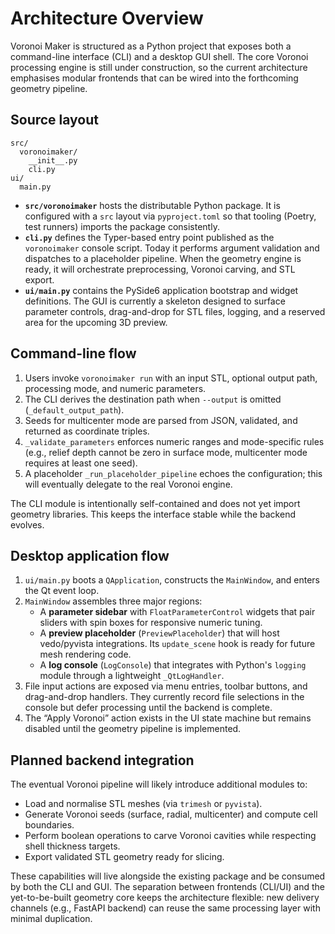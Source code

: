 # Architecture Overview

Voronoi Maker is structured as a Python project that exposes both a command-line interface (CLI) and a desktop GUI shell. The core Voronoi processing engine is still under construction, so the current architecture emphasises modular frontends that can be wired into the forthcoming geometry pipeline.

## Source layout

```
src/
  voronoimaker/
    __init__.py
    cli.py
ui/
  main.py
```

- **`src/voronoimaker`** hosts the distributable Python package. It is configured with a `src` layout via `pyproject.toml` so that tooling (Poetry, test runners) imports the package consistently.
- **`cli.py`** defines the Typer-based entry point published as the `voronoimaker` console script. Today it performs argument validation and dispatches to a placeholder pipeline. When the geometry engine is ready, it will orchestrate preprocessing, Voronoi carving, and STL export.
- **`ui/main.py`** contains the PySide6 application bootstrap and widget definitions. The GUI is currently a skeleton designed to surface parameter controls, drag-and-drop for STL files, logging, and a reserved area for the upcoming 3D preview.

## Command-line flow

1. Users invoke `voronoimaker run` with an input STL, optional output path, processing mode, and numeric parameters.
2. The CLI derives the destination path when `--output` is omitted (`_default_output_path`).
3. Seeds for multicenter mode are parsed from JSON, validated, and returned as coordinate triples.
4. `_validate_parameters` enforces numeric ranges and mode-specific rules (e.g., relief depth cannot be zero in surface mode, multicenter mode requires at least one seed).
5. A placeholder `_run_placeholder_pipeline` echoes the configuration; this will eventually delegate to the real Voronoi engine.

The CLI module is intentionally self-contained and does not yet import geometry libraries. This keeps the interface stable while the backend evolves.

## Desktop application flow

1. `ui/main.py` boots a `QApplication`, constructs the `MainWindow`, and enters the Qt event loop.
2. `MainWindow` assembles three major regions:
   - A **parameter sidebar** with `FloatParameterControl` widgets that pair sliders with spin boxes for responsive numeric tuning.
   - A **preview placeholder** (`PreviewPlaceholder`) that will host vedo/pyvista integrations. Its `update_scene` hook is ready for future mesh rendering code.
   - A **log console** (`LogConsole`) that integrates with Python's `logging` module through a lightweight `_QtLogHandler`.
3. File input actions are exposed via menu entries, toolbar buttons, and drag-and-drop handlers. They currently record file selections in the console but defer processing until the backend is complete.
4. The “Apply Voronoi” action exists in the UI state machine but remains disabled until the geometry pipeline is implemented.

## Planned backend integration

The eventual Voronoi pipeline will likely introduce additional modules to:

- Load and normalise STL meshes (via `trimesh` or `pyvista`).
- Generate Voronoi seeds (surface, radial, multicenter) and compute cell boundaries.
- Perform boolean operations to carve Voronoi cavities while respecting shell thickness targets.
- Export validated STL geometry ready for slicing.

These capabilities will live alongside the existing package and be consumed by both the CLI and GUI. The separation between frontends (CLI/UI) and the yet-to-be-built geometry core keeps the architecture flexible: new delivery channels (e.g., FastAPI backend) can reuse the same processing layer with minimal duplication.

